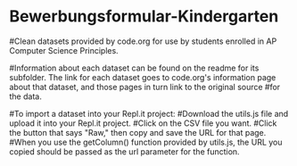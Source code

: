 # Bewerbungsformular-Kindergarten

#Clean datasets provided by code.org for use by students enrolled in AP Computer Science Principles.

#Information about each dataset can be found on the readme for its subfolder. The link for each dataset goes to code.org's information page about that dataset, and those pages in turn link to the original source #for the data.

#To import a dataset into your Repl.it project:
#Download the utils.js file and upload it into your Repl.it project.
#Click on the CSV file you want.
#Click the button that says "Raw," then copy and save the URL for that page.
#When you use the getColumn() function provided by utils.js, the URL you copied should be passed as the url parameter for the function.
